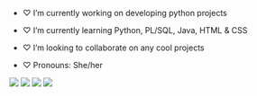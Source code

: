 
- ♡ I’m currently working on developing python projects
- ♡ I’m currently learning Python, PL/SQL, Java, HTML & CSS 
- ♡ I’m looking to collaborate on any cool projects

- ♡ Pronouns: She/her







<img src="https://img.icons8.com/nolan/41/reddit.png"/>  <img src="https://img.icons8.com/nolan/41/linkedin.png"/>
<img src="https://img.icons8.com/nolan/41/instagram-new.png"/>  <img src="https://img.icons8.com/nolan/41/twitter.png"/>
